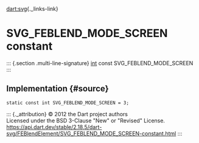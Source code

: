 [dart:svg](../../dart-svg/dart-svg-library){._links-link}

SVG\_FEBLEND\_MODE\_SCREEN constant
===================================

::: {.section .multi-line-signature}
[int](../../dart-core/int-class) const SVG\_FEBLEND\_MODE\_SCREEN
:::

Implementation {#source}
--------------

``` {.language-dart data-language="dart"}
static const int SVG_FEBLEND_MODE_SCREEN = 3;
```

::: {._attribution}
© 2012 the Dart project authors\
Licensed under the BSD 3-Clause \"New\" or \"Revised\" License.\
<https://api.dart.dev/stable/2.18.5/dart-svg/FEBlendElement/SVG_FEBLEND_MODE_SCREEN-constant.html>
:::
